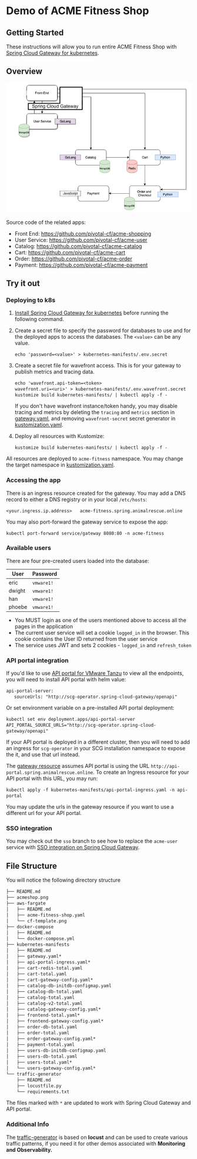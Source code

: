 # Demo of ACME Fitness Shop

## Getting Started

These instructions will allow you to run entire ACME Fitness Shop with [Spring Cloud Gateway for kubernetes](https://docs.pivotal.io/scg-k8s/1-0/).

## Overview

![Acmeshop Architecture](./acmeshop.png)

Source code of the related apps:
- Front End: https://github.com/pivotal-cf/acme-shopping
- User Service: https://github.com/pivotal-cf/acme-user
- Catalog: https://github.com/pivotal-cf/acme-catalog
- Cart: https://github.com/pivotal-cf/acme-cart
- Order: https://github.com/pivotal-cf/acme-order
- Payment: https://github.com/pivotal-cf/acme-payment

## Try it out

### Deploying to k8s

1. [Install Spring Cloud Gateway for kubernetes](https://docs.pivotal.io/scg-k8s/1-0/installation.html) before running the following command.

1. Create a secret file to specify the password for databases to use and for the deployed apps to access the databases. The `<value>` can be any value.

    ```
    echo 'password=<value>' > kubernetes-manifests/.env.secret
    ```

1. Create a secret file for wavefront access. This is for your gateway to publish metrics and tracing data. 

    ```
    echo 'wavefront.api-token=<token>
    wavefront.uri=<uri>' > kubernetes-manifests/.env.wavefront.secret
    kustomize build kubernetes-manifests/ | kubectl apply -f -
    ```
    
    If you don't have wavefront instance/token handy, you may disable tracing and metrics by deleting the `tracing` and `metrics` section in [gateway.yaml](./kubernetes-manifests/gateway.yaml), and removing `wavefront-secret` secret generator in [kustomization.yaml](./kubernetes-manifests/kustomization.yaml).

1. Deploy all resources with Kustomize:
   
    ```
    kustomize build kubernetes-manifests/ | kubectl apply -f -
    ```

All resources are deployed to `acme-fitness` namespace. You may change the target namespace in [kustomization.yaml](./kubernetes-manifests/kustomization.yaml).

### Accessing the app

There is an ingress resource created for the gateway. You may add a DNS record to either a DNS registry or in your local `/etc/hosts`:

```
<your.ingress.ip.address>   acme-fitness.spring.animalrescue.online
```

You may also port-forward the gateway service to expose the app:

```
kubectl port-forward service/gateway 8080:80 -n acme-fitness
```

### Available users

There are four pre-created users loaded into the database:

| User   | Password   |
|--------|------------|
| eric   | `vmware1!` |
| dwight | `vmware1!` |
| han    | `vmware1!` |
| phoebe | `vmware1!` |

* You MUST login as one of the users mentioned above to access all the pages in the application
* The current user service will set a cookie ```logged_in``` in the browser. This cookie contains the User ID returned from the user service
* The service uses JWT and sets 2 cookies - ```logged_in``` and ```refresh_token```

### API portal integration

If you'd like to use [API portal for VMware Tanzu](https://docs.pivotal.io/api-portal/1-0/installing.html) to view all the endpoints, you will need to install API portal with helm value:

```
api-portal-server:
   sourceUrls: "http://scg-operator.spring-cloud-gateway/openapi"
``` 

Or set environment variable on a pre-installed API portal deployment:

```
kubectl set env deployment.apps/api-portal-server API_PORTAL_SOURCE_URLS="http://scg-operator.spring-cloud-gateway/openapi"
```

If your API portal is deployed in a different cluster, then you will need to add an ingress for `scg-operator` in your SCG installation namespace to expose the it, and use that url instead. 

The [gateway resource](./kubernetes-manifests/gateway.yaml) assumes API portal is using the URL `http://api-portal.spring.animalrescue.online`. To create an Ingress resource for your API portal with this URL, you may run:

```
kubectl apply -f kubernetes-manifests/api-portal-ingress.yaml -n api-portal
```

You may update the urls in the gateway resource if you want to use a different url for your API portal. 

### SSO integration

You may check out the `sso` branch to see how to replace the `acme-user` service with [SSO integration on Spring Cloud Gateway](https://docs.pivotal.io/scg-k8s/1-0/using-sso.html). 

## File Structure

You will notice the following directory structure

```text
├── README.md
├── acmeshop.png
├── aws-fargate
│   ├── README.md
│   ├── acme-fitness-shop.yaml
│   └── cf-template.png
├── docker-compose
│   ├── README.md
│   └── docker-compose.yml
├── kubernetes-manifests
│   ├── README.md
│   ├── gateway.yaml*
│   ├── api-portal-ingress.yaml*
│   ├── cart-redis-total.yaml
│   ├── cart-total.yaml
│   ├── cart-gateway-config.yaml*
│   ├── catalog-db-initdb-configmap.yaml
│   ├── catalog-db-total.yaml
│   ├── catalog-total.yaml
│   ├── catalog-v2-total.yaml
│   ├── catalog-gateway-config.yaml*
│   ├── frontend-total.yaml*
│   ├── frontend-gateway-config.yaml*
│   ├── order-db-total.yaml
│   ├── order-total.yaml
│   ├── order-gateway-config.yaml*
│   ├── payment-total.yaml
│   ├── users-db-initdb-configmap.yaml
│   ├── users-db-total.yaml
│   ├── users-total.yaml*
│   └── users-gateway-config.yaml*
└── traffic-generator
    ├── README.md
    ├── locustfile.py
    └── requirements.txt
```

The files marked with `*` are updated to work with Spring Cloud Gateway and API portal.

### Additional Info

The [traffic-generator](./traffic-generator) is based on **locust** and can be used to create various traffic patterns, if you need it for other demos associated with **Monitoring and Observability.**
